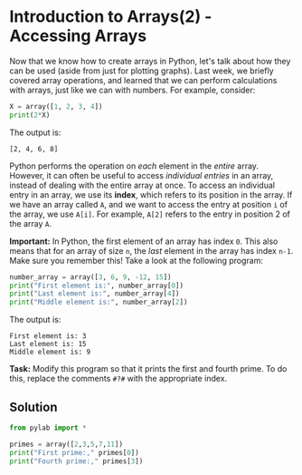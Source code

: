 # Introduction to Arrays(2) - Accessing Arrays

Now that we know how to create arrays in Python, let's talk about how they can be used (aside from just for plotting graphs). Last week, we briefly covered array operations, and learned that we can perform calculations with arrays, just like we can with numbers. For example, consider:

```python
X = array([1, 2, 3, 4])
print(2*X)
```

The output is:

```
[2, 4, 6, 8]
```

Python performs the operation on *each* element in the *entire* array. However, it can often be useful to access *individual entries* in an array, instead of dealing with the entire array at once. To access an individual entry in an array, we use its **index**, which refers to its position in the array. If we have an array called `A`, and we want to access the entry at position `i` of the array, we use `A[i]`. For example, `A[2]` refers to the entry in position 2 of the array `A`.

**Important:** In Python, the first element of an array has index `0`. This also means that for an array of size `n`, the *last* element in the array has index `n-1`. Make sure you remember this! Take a look at the following program:

```python
number_array = array([3, 6, 9, -12, 15])
print("First element is:", number_array[0])
print("Last element is:", number_array[4])
print("Middle element is:", number_array[2])
```

The output is:

```
First element is: 3
Last element is: 15
Middle element is: 9
```

**Task:** Modify this program so that it prints the first and fourth prime. To do this, replace the comments `#?#` with the appropriate index.

## Solution
```python
from pylab import *

primes = array([2,3,5,7,11])
print("First prime:," primes[0])
print("Fourth prime:," primes[3])
```

